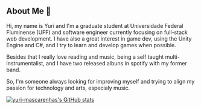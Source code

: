 ## About Me 👋

Hi, my name is Yuri and I'm a graduate student at Universidade Federal Fluminense (UFF) and software engineer currently focusing on full-stack web development. 
I have also a great interest in game dev, using the Unity Engine and C#, and I try to learn and develop games when possible.

Besides that I really love reading and music, being a self taught multi-instrumentalist, and I have two released albuns in spotify with my former band.

So, I'm someone always looking for improving myself and trying to align my passion for technology and arts, especialy music.

[![yuri-mascarenhas's GitHub stats](https://github-readme-stats.vercel.app/api?username=yuri-mascarenhas&theme=vision-friendly-dark)](https://github.com/anuraghazra/github-readme-stats)

<!--
**yuri-mascarenhas/yuri-mascarenhas** is a ✨ _special_ ✨ repository because its `README.md` (this file) appears on your GitHub profile.

Here are some ideas to get you started:

- 🔭 I’m currently working on ...
- 🌱 I’m currently learning ...
- 👯 I’m looking to collaborate on ...
- 🤔 I’m looking for help with ...
- 💬 Ask me about ...
- 📫 How to reach me: ...
- 😄 Pronouns: ...
- ⚡ Fun fact: ...
-->
